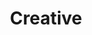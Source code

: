 ---
title: "Creative"
layout: "creative"

banner:
  bg_image: "images/about-banner.svg"
  title: "Salut je suis Cameron William <br> Mon blog est sur <br> <strong>Site Web et Développement</strong>"
  image: "images/banner-image.png"
---